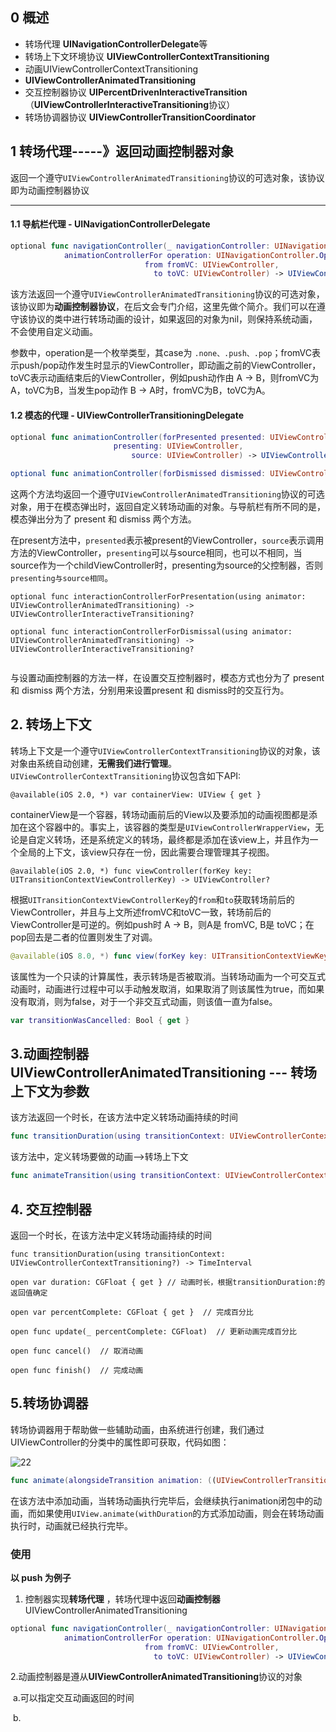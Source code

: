 ## 0 概述

- 转场代理 **UINavigationControllerDelegate**等
- 转场上下文环境协议 **UIViewControllerContextTransitioning**
- 动画UIViewControllerContextTransitioning
-  **UIViewControllerAnimatedTransitioning**
- 交互控制器协议 **UIPercentDrivenInteractiveTransition**（**UIViewControllerInteractiveTransitioning**协议）
- 转场协调器协议 **UIViewControllerTransitionCoordinator**

## 1 转场代理-----》返回动画控制器对象

返回一个遵守`UIViewControllerAnimatedTransitioning`协议的可选对象，该协议即为动画控制器协议

------

#### 1.1 导航栏代理 - UINavigationControllerDelegate

```swift
optional func navigationController(_ navigationController: UINavigationController, 
            animationControllerFor operation: UINavigationController.Operation, 
                              from fromVC: UIViewController, 
                                to toVC: UIViewController) -> UIViewControllerAnimatedTransitioning?

```

该方法返回一个遵守`UIViewControllerAnimatedTransitioning`协议的可选对象，该协议即为**动画控制器协议**，在后文会专门介绍，这里先做个简介。我们可以在遵守该协议的类中进行转场动画的设计，如果返回的对象为nil，则保持系统动画，不会使用自定义动画。

参数中，operation是一个枚举类型，其case为 `.none、.push、.pop`；fromVC表示push/pop动作发生时显示的ViewController，即动画之前的ViewController，toVC表示动画结束后的ViewController，例如push动作由 A -> B，则fromVC为A，toVC为B，当发生pop动作 B -> A时，fromVC为B，toVC为A。

#### 1.2 模态的代理 - UIViewControllerTransitioningDelegate

```swift
optional func animationController(forPresented presented: UIViewController, 
                       presenting: UIViewController, 
                           source: UIViewController) -> UIViewControllerAnimatedTransitioning?

optional func animationController(forDismissed dismissed: UIViewController) -> UIViewControllerAnimatedTransitioning?

```

这两个方法均返回一个遵守`UIViewControllerAnimatedTransitioning`协议的可选对象，用于在模态弹出时，返回自定义转场动画的对象。与导航栏有所不同的是，模态弹出分为了 present 和 dismiss 两个方法。

在present方法中，`presented`表示被present的ViewController，`source`表示调用方法的ViewController，`presenting`可以与source相同，也可以不相同，当source作为一个childViewController时，presenting为source的父控制器，否则`presenting与source相同`。

```
optional func interactionControllerForPresentation(using animator: UIViewControllerAnimatedTransitioning) -> UIViewControllerInteractiveTransitioning?

optional func interactionControllerForDismissal(using animator: UIViewControllerAnimatedTransitioning) -> UIViewControllerInteractiveTransitioning?


```

与设置动画控制器的方法一样，在设置交互控制器时，模态方式也分为了 present 和 dismiss 两个方法，分别用来设置present 和 dismiss时的交互行为。

## 2. 转场上下文

转场上下文是一个遵守`UIViewControllerContextTransitioning`协议的对象，该对象由系统自动创建，**无需我们进行管理**。`UIViewControllerContextTransitioning`协议包含如下API:

```
@available(iOS 2.0, *) var containerView: UIView { get }
```

containerView是一个容器，转场动画前后的View以及要添加的动画视图都是添加在这个容器中的。事实上，该容器的类型是`UIViewControllerWrapperView`，无论是自定义转场，还是系统定义的转场，最终都是添加在该view上，并且作为一个全局的上下文，该view只存在一份，因此需要合理管理其子视图。

```
@available(iOS 2.0, *) func viewController(forKey key: UITransitionContextViewControllerKey) -> UIViewController?
```

根据`UITransitionContextViewControllerKey`的`from`和`to`获取转场前后的ViewController，并且与上文所述fromVC和toVC一致，转场前后的ViewController是可逆的。例如push时 A -> B，则A是 fromVC, B是 toVC；在pop回去是二者的位置则发生了对调。

```swift
@available(iOS 8.0, *) func view(forKey key: UITransitionContextViewKey) -> UIView?
```

该属性为一个只读的计算属性，表示转场是否被取消。当转场动画为一个可交互式动画时，动画进行过程中可以手动触发取消，如果取消了则该属性为true，而如果没有取消，则为false，对于一个非交互式动画，则该值一直为false。

```swift
var transitionWasCancelled: Bool { get }
```

## 3.动画控制器 UIViewControllerAnimatedTransitioning --- 转场上下文为参数

该方法返回一个时长，在该方法中定义转场动画持续的时间

```swift
func transitionDuration(using transitionContext: UIViewControllerContextTransitioning?) -> TimeInterval
```

该方法中，定义转场要做的动画-->转场上下文

```swift
func animateTransition(using transitionContext: UIViewControllerContextTransitioning)

```



## 4. 交互控制器

返回一个时长，在该方法中定义转场动画持续的时间

```
func transitionDuration(using transitionContext: UIViewControllerContextTransitioning?) -> TimeInterval
```

```
open var duration: CGFloat { get } // 动画时长，根据transitionDuration:的返回值确定

open var percentComplete: CGFloat { get }  // 完成百分比

open func update(_ percentComplete: CGFloat)  // 更新动画完成百分比

open func cancel()  // 取消动画

open func finish()  // 完成动画

```



## 5.转场协调器

转场协调器用于帮助做一些辅助动画，由系统进行创建，我们通过UIViewController的分类中的属性即可获取，代码如图：

![22](https://p1-juejin.byteimg.com/tos-cn-i-k3u1fbpfcp/8ee05af4c7a940c5b6378850cdae2746~tplv-k3u1fbpfcp-zoom-in-crop-mark:1512:0:0:0.awebp?)

```Swift
func animate(alongsideTransition animation: ((UIViewControllerTransitionCoordinatorContext) -> Void)?, completion: ((UIViewControllerTransitionCoordinatorContext) -> Void)? = nil) -> Bool
```

在该方法中添加动画，当转场动画执行完毕后，会继续执行animation闭包中的动画，而如果使用`UIView.animate(withDuration`的方式添加动画，则会在转场动画执行时，动画就已经执行完毕。



### 使用

**以 push 为例子**

1. 控制器实现**转场代理** ，转场代理中返回**动画控制器** UIViewControllerAnimatedTransitioning

```swift
optional func navigationController(_ navigationController: UINavigationController, 
            animationControllerFor operation: UINavigationController.Operation, 
                              from fromVC: UIViewController, 
                                to toVC: UIViewController) -> UIViewControllerAnimatedTransitioning?
```

2.动画控制器是遵从**UIViewControllerAnimatedTransitioning**协议的对象

​	a.可以指定交互动画返回的时间

​    b.

